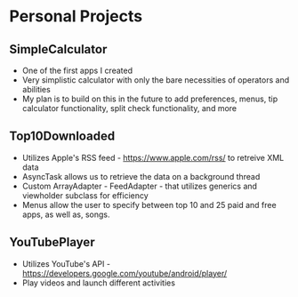 # Personal Projects

## SimpleCalculator
  - One of the first apps I created
  - Very simplistic calculator with only the bare necessities of operators and abilities
  - My plan is to build on this in the future to add preferences, menus, tip calculator functionality, split check functionality, and more
  
## Top10Downloaded
  - Utilizes Apple's RSS feed - https://www.apple.com/rss/ to retreive XML data
  - AsyncTask allows us to retrieve the data on a background thread
  - Custom ArrayAdapter - FeedAdapter - that utilizes generics and viewholder subclass for efficiency
  - Menus allow the user to specify between top 10 and 25 paid and free apps, as well as, songs.
  
## YouTubePlayer
  - Utilizes YouTube's API - https://developers.google.com/youtube/android/player/
  - Play videos and launch different activities
